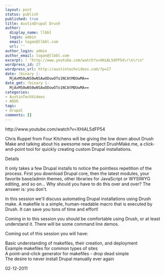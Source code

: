 ```yaml
---
layout: post
status: publish
published: true
title: AustinDrupal Drush
author:
  display_name: llbbl
  login: admin
  email: logan@llbbl.com
  url: ''
author_login: admin
author_email: logan@llbbl.com
excerpt: ! "http://www.youtube.com/watch?v=XHiAL5dFP54\r\n\r\n"
wordpress_id: 27
wordpress_url: http://austintechvideos.com/?p=27
date: !binary |-
  MjAxMS0wNS0wNSAwODowOTo1NCAtMDUwMA==
date_gmt: !binary |-
  MjAxMS0wNS0wNSAwODowOTo1NCAtMDUwMA==
categories:
- AustinTechVideos
- ADUG
tags:
- drupal
comments: []
---
```

<p>http://www.youtube.com/watch?v=XHiAL5dFP54</p>
<p><a id="more"></a><a id="more-27"></a></p>
<p>Chris Ruppel from Four Kitchens will be giving the low down about Drush Make and talking about his awesome new project DrushMake.me, a click-and-point tool for quickly creating custom Drupal installations.</p>
<p>Details</p>
<p>It only takes a few Drupal installs to notice the pointless repetition of the process. First you download Drupal core, then the latest modules, your favorite base/admin themes, other libraries for JavaScript or WYSIWYG editing, and so on... Why should you have to do this over and over? The answer is: you don't.</p>
<p>In this session we'll discuss automating Drupal installations using Drush make. A makefile is a simple, human-readable macro that is executed by Drush. It can save you tons of time and effort!</p>
<p>Coming in to this session you should be comfortable using Drush, or at least understand it. There will be some command line demos.</p>
<p>Coming out of this session you will have:</p>
<p>    Basic understanding of makefiles, their creation, and deployment<br />
    Example makefiles for common types of sites<br />
    A point-and-click generator for makefiles - drop dead simple<br />
    The desire to never install Drupal manually ever again</p>
<p>02-12-2011</p>
